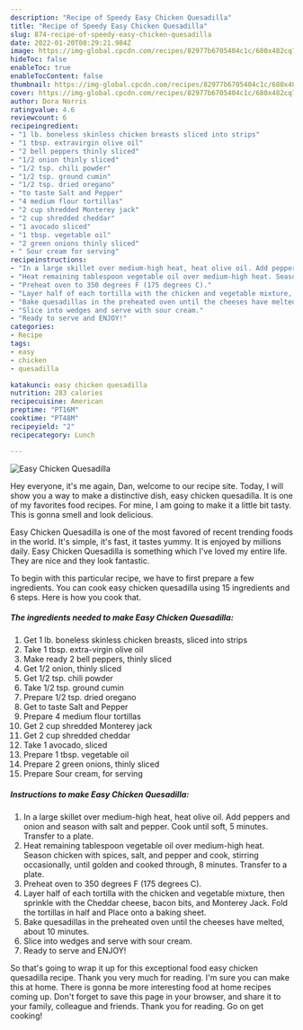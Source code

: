 ```yaml
---
description: "Recipe of Speedy Easy Chicken Quesadilla"
title: "Recipe of Speedy Easy Chicken Quesadilla"
slug: 874-recipe-of-speedy-easy-chicken-quesadilla
date: 2022-01-20T08:29:21.984Z
image: https://img-global.cpcdn.com/recipes/82977b6705404c1c/680x482cq70/easy-chicken-quesadilla-recipe-main-photo.jpg
hideToc: false
enableToc: true
enableTocContent: false
thumbnail: https://img-global.cpcdn.com/recipes/82977b6705404c1c/680x482cq70/easy-chicken-quesadilla-recipe-main-photo.jpg
cover: https://img-global.cpcdn.com/recipes/82977b6705404c1c/680x482cq70/easy-chicken-quesadilla-recipe-main-photo.jpg
author: Dora Norris
ratingvalue: 4.6
reviewcount: 6
recipeingredient:
- "1 lb. boneless skinless chicken breasts sliced into strips"
- "1 tbsp. extravirgin olive oil"
- "2 bell peppers thinly sliced"
- "1/2 onion thinly sliced"
- "1/2 tsp. chili powder"
- "1/2 tsp. ground cumin"
- "1/2 tsp. dried oregano"
- "to taste Salt and Pepper"
- "4 medium flour tortillas"
- "2 cup shredded Monterey jack"
- "2 cup shredded cheddar"
- "1 avocado sliced"
- "1 tbsp. vegetable oil"
- "2 green onions thinly sliced"
- " Sour cream for serving"
recipeinstructions:
- "In a large skillet over medium-high heat, heat olive oil. Add peppers and onion and season with salt and pepper. Cook until soft, 5 minutes. Transfer to a plate."
- "Heat remaining tablespoon vegetable oil over medium-high heat. Season chicken with spices, salt, and pepper and cook, stirring occasionally, until golden and cooked through, 8 minutes. Transfer to a plate."
- "Preheat oven to 350 degrees F (175 degrees C)."
- "Layer half of each tortilla with the chicken and vegetable mixture, then sprinkle with the Cheddar cheese, bacon bits, and Monterey Jack. Fold the tortillas in half and Place onto a baking sheet."
- "Bake quesadillas in the preheated oven until the cheeses have melted, about 10 minutes."
- "Slice into wedges and serve with sour cream."
- "Ready to serve and ENJOY!"
categories:
- Recipe
tags:
- easy
- chicken
- quesadilla

katakunci: easy chicken quesadilla 
nutrition: 283 calories
recipecuisine: American
preptime: "PT16M"
cooktime: "PT48M"
recipeyield: "2"
recipecategory: Lunch

---
```



![Easy Chicken Quesadilla](https://img-global.cpcdn.com/recipes/82977b6705404c1c/680x482cq70/easy-chicken-quesadilla-recipe-main-photo.jpg)

Hey everyone, it's me again, Dan, welcome to our recipe site. Today, I will show you a way to make a distinctive dish, easy chicken quesadilla. It is one of my favorites food recipes. For mine, I am going to make it a little bit tasty. This is gonna smell and look delicious.



Easy Chicken Quesadilla is one of the most favored of recent trending foods in the world. It's simple, it's fast, it tastes yummy. It is enjoyed by millions daily. Easy Chicken Quesadilla is something which I've loved my entire life. They are nice and they look fantastic.


To begin with this particular recipe, we have to first prepare a few ingredients. You can cook easy chicken quesadilla using 15 ingredients and 6 steps. Here is how you cook that.

<!--inarticleads1-->

##### The ingredients needed to make Easy Chicken Quesadilla:

1. Get 1 lb. boneless skinless chicken breasts, sliced into strips
1. Take 1 tbsp. extra-virgin olive oil
1. Make ready 2 bell peppers, thinly sliced
1. Get 1/2 onion, thinly sliced
1. Get 1/2 tsp. chili powder
1. Take 1/2 tsp. ground cumin
1. Prepare 1/2 tsp. dried oregano
1. Get to taste Salt and Pepper
1. Prepare 4 medium flour tortillas
1. Get 2 cup shredded Monterey jack
1. Get 2 cup shredded cheddar
1. Take 1 avocado, sliced
1. Prepare 1 tbsp. vegetable oil
1. Prepare 2 green onions, thinly sliced
1. Prepare  Sour cream, for serving




<!--inarticleads2-->

##### Instructions to make Easy Chicken Quesadilla:

1. In a large skillet over medium-high heat, heat olive oil. Add peppers and onion and season with salt and pepper. Cook until soft, 5 minutes. Transfer to a plate.
1. Heat remaining tablespoon vegetable oil over medium-high heat. Season chicken with spices, salt, and pepper and cook, stirring occasionally, until golden and cooked through, 8 minutes. Transfer to a plate.
1. Preheat oven to 350 degrees F (175 degrees C).
1. Layer half of each tortilla with the chicken and vegetable mixture, then sprinkle with the Cheddar cheese, bacon bits, and Monterey Jack. Fold the tortillas in half and Place onto a baking sheet.
1. Bake quesadillas in the preheated oven until the cheeses have melted, about 10 minutes.
1. Slice into wedges and serve with sour cream.
1. Ready to serve and ENJOY!



So that's going to wrap it up for this exceptional food easy chicken quesadilla recipe. Thank you very much for reading. I'm sure you can make this at home. There is gonna be more interesting food at home recipes coming up. Don't forget to save this page in your browser, and share it to your family, colleague and friends. Thank you for reading. Go on get cooking!

